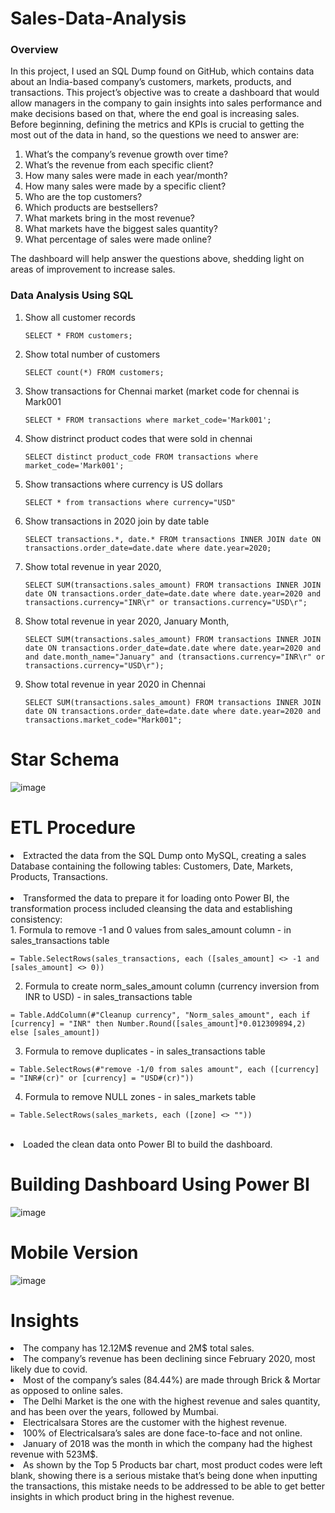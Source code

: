 # Sales-Data-Analysis
### Overview
In this project, I used an SQL Dump found on GitHub, which contains data about an India-based company’s customers, markets, products, and transactions.
This project’s objective was to create a dashboard that would allow managers in the company to gain insights into sales performance and make decisions based on that, where the end goal is increasing sales.<br>
Before beginning, defining the metrics and KPIs is crucial to getting the most out of the data in hand, so the questions we need to answer are:
1. 	What’s the company’s revenue growth over time?
2. 	What’s the revenue from each specific client?
3. 	How many sales were made in each year/month?
4. 	How many sales were made by a specific client?
5. 	Who are the top customers?
6. 	Which products are bestsellers?
7. 	What markets bring in the most revenue?
8. 	What markets have the biggest sales quantity?
9. 	What percentage of sales were made online?

The dashboard will help answer the questions above, shedding light on areas of improvement to increase sales.


### Data Analysis Using SQL

1. Show all customer records

    `SELECT * FROM customers;`

1. Show total number of customers

    `SELECT count(*) FROM customers;`

1. Show transactions for Chennai market (market code for chennai is Mark001

    `SELECT * FROM transactions where market_code='Mark001';`

1. Show distrinct product codes that were sold in chennai

    `SELECT distinct product_code FROM transactions where market_code='Mark001';`

1. Show transactions where currency is US dollars

    `SELECT * from transactions where currency="USD"`

1. Show transactions in 2020 join by date table

    `SELECT transactions.*, date.* FROM transactions INNER JOIN date ON transactions.order_date=date.date where date.year=2020;`

1. Show total revenue in year 2020,

    `SELECT SUM(transactions.sales_amount) FROM transactions INNER JOIN date ON transactions.order_date=date.date where date.year=2020 and transactions.currency="INR\r" or transactions.currency="USD\r";`
	
1. Show total revenue in year 2020, January Month,

    `SELECT SUM(transactions.sales_amount) FROM transactions INNER JOIN date ON transactions.order_date=date.date where date.year=2020 and and date.month_name="January" and (transactions.currency="INR\r" or transactions.currency="USD\r");`

1. Show total revenue in year 2020 in Chennai

    `SELECT SUM(transactions.sales_amount) FROM transactions INNER JOIN date ON transactions.order_date=date.date where date.year=2020
and transactions.market_code="Mark001";`


Star Schema
============================
![image](https://user-images.githubusercontent.com/92683172/192153405-22568e52-0b57-40c6-a5d4-8c673a97d7d3.png)


ETL Procedure
============================

<li> 	Extracted the data from the SQL Dump onto MySQL, creating a sales Database containing the following tables: Customers, Date, Markets, Products, Transactions.<br><br>
<li>	Transformed the data to prepare it for loading onto Power BI, the transformation process included cleansing the data and establishing consistency:<br>	 	
1. Formula to remove -1 and 0 values from sales_amount column - in sales_transactions table

`= Table.SelectRows(sales_transactions, each ([sales_amount] <> -1 and [sales_amount] <> 0))`

2. Formula to create norm_sales_amount column (currency inversion from INR to USD) - in sales_transactions table

`= Table.AddColumn(#"Cleanup currency", "Norm_sales_amount", each if [currency] = "INR" then Number.Round([sales_amount]*0.012309894,2) else [sales_amount])`

3. Formula to remove duplicates - in sales_transactions table

`= Table.SelectRows(#"remove -1/0 from sales amount", each ([currency] = "INR#(cr)" or [currency] = "USD#(cr)"))`

4. Formula to remove NULL zones - in sales_markets table

`= Table.SelectRows(sales_markets, each ([zone] <> ""))`
<br><br>
<li> 	Loaded the clean data onto Power BI to build the dashboard.


Building Dashboard Using Power BI
============================
![image](https://user-images.githubusercontent.com/92683172/192154640-752ed89a-e6ab-4fe0-969b-682dc1658376.png)
	
	
Mobile Version
============================
![image](https://user-images.githubusercontent.com/92683172/192154780-1ace6fb4-377e-41d9-85ac-eae577a7a7b9.png)


Insights
============================
<li>	The company has 12.12M$ revenue and 2M$ total sales.
<li>	The company’s revenue has been declining since February 2020, most likely due to covid.
<li>	Most of the company’s sales (84.44%) are made through Brick & Mortar as opposed to online sales.
<li>	The Delhi Market is the one with the highest revenue and sales quantity, and has been over the years, followed by Mumbai.
<li>	Electricalsara Stores are the customer with the highest revenue.
<li>	100% of  Electricalsara’s sales are done face-to-face and not online.
<li>	January of 2018 was the month in which the company had the highest revenue with 523M$.
<li>	As shown by the Top 5 Products bar chart, most product codes were left blank, showing there is a serious mistake that’s being done when inputting the transactions, this mistake needs to be addressed to be able to get better insights in which product bring in the highest revenue.


